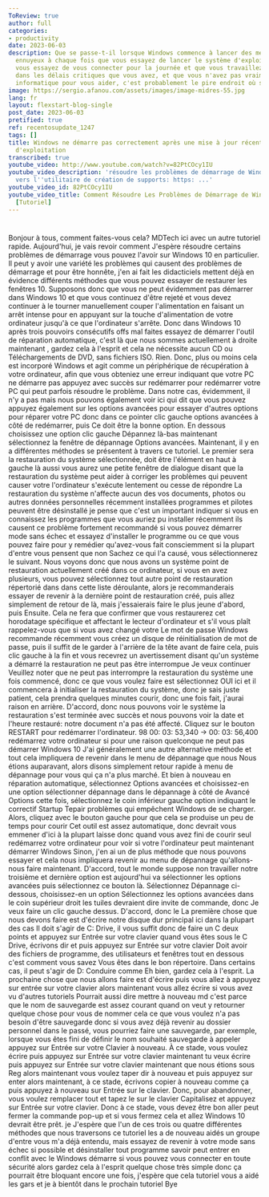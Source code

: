 ```yaml
---
ToReview: true
author: full
categories:
- productivity
date: 2023-06-03
description: Que se passe-t-il lorsque Windows commence à lancer des messages d'erreur
  ennuyeux à chaque fois que vous essayez de lancer le système d'exploitation ? Si
  vous essayez de vous connecter pour la journée et que vous travaillez réellement
  dans les délais critiques que vous avez, et que vous n'avez pas vraiment de service
  informatique pour vous aider, c'est probablement le pire endroit où se trouver.
image: https://sergio.afanou.com/assets/images/image-midres-55.jpg
lang: fr
layout: flexstart-blog-single
post_date: 2023-06-03
pretified: true
ref: recentosupdate_1247
tags: []
title: Windows ne démarre pas correctement après une mise à jour récente du système
  d'exploitation
transcribed: true
youtube_video: http://www.youtube.com/watch?v=82PtCOcy1IU
youtube_video_description: 'résoudre les problèmes de démarrage de Windows 10. Lien
  vers l''utilitaire de création de supports: https: ...'
youtube_video_id: 82PtCOcy1IU
youtube_video_title: Comment Résoudre Les Problèmes de Démarrage de Windows 10 Terminés
  [Tutoriel]
---
```


# 

Bonjour à tous, comment faites-vous cela?
MDTech ici avec un autre tutoriel rapide.
Aujourd'hui, je vais revoir comment
J'espère résoudre certains problèmes de démarrage
vous pouvez l'avoir sur Windows 10 en particulier.
Il peut y avoir une variété
les problèmes qui causent des problèmes de démarrage et
pour être honnête, j'en ai fait
les didacticiels mettent déjà en évidence différents
méthodes que vous pouvez essayer de restaurer les fenêtres
10. Supposons donc que vous
ne peut évidemment pas démarrer dans Windows 10
et que vous continuez d'être rejeté
et vous devez continuer à le tourner manuellement
couper l'alimentation en faisant un arrêt intense pour
en appuyant sur la touche d'alimentation de votre ordinateur
jusqu'à ce que l'ordinateur s'arrête. Donc dans
Windows 10 après trois pouvoirs consécutifs
offs mal faites
essayez de démarrer l'outil de réparation automatique,
c'est là que nous sommes actuellement à droite
maintenant , gardez cela à l'esprit et cela
ne nécessite aucun CD ou
Téléchargements de DVD, sans fichiers ISO. Rien.
Donc, plus ou moins cela est incorporé
Windows et agit comme un périphérique de récupération
à votre ordinateur, afin que vous obteniez
une erreur indiquant que votre PC ne démarre pas
appuyez avec succès sur redémarrer pour redémarrer votre
PC qui peut parfois résoudre le problème.
Dans notre cas, évidemment, il n'y a pas
mais nous pouvons également voir ici qui dit que vous pouvez
appuyez également sur les options avancées pour essayer d'autres
options pour réparer votre PC donc dans ce
pointer clic gauche options avancées
à côté de redémarrer, puis
Ce doit être la bonne option. En dessous
choisissez une option clic gauche
Dépannez là-bas maintenant
sélectionnez la fenêtre de dépannage
Options avancées. Maintenant, il y en a
différentes méthodes se présentent
à travers ce tutoriel. Le premier
sera la restauration du système sélectionnée,
doit être l'élément en haut à gauche là aussi
vous aurez une petite fenêtre de dialogue
disant que la restauration du système peut aider à corriger
les problèmes qui peuvent causer votre
l'ordinateur s'exécute lentement ou cesse de répondre
La restauration du système n'affecte aucun des
vos documents, photos ou autres
données personnelles récemment installées
programmes et pilotes peuvent être
désinstallé je pense que c'est un important
indiquer si vous en connaissez
les programmes que vous auriez pu installer
récemment
ils causent ce problème
fortement recommandé si vous pouvez démarrer
mode sans échec et essayez d'installer le
programme ou ce que vous pouvez faire pour y remédier
qu'avez-vous fait consciemment si
la plupart d'entre vous pensent que non
Sachez ce qui l'a causé, vous sélectionnerez le suivant.
Nous voyons donc que nous avons un système
point de restauration actuellement créé dans ce
ordinateur, si vous en avez plusieurs, vous pouvez
sélectionnez tout autre point de restauration répertorié dans
dans cette liste déroulante, alors je recommanderais
essayer de revenir à la dernière
point de restauration créé, puis allez simplement
de retour de là, mais j'essaierais
faire le plus jeune d'abord, puis
Ensuite. Cela ne fera que confirmer
que vous restaurerez
cet horodatage spécifique et
affectant le lecteur d'ordinateur et s'il vous plaît
rappelez-vous que si vous avez changé votre
Le mot de passe Windows recommande récemment
vous créez un disque de réinitialisation de mot de passe, puis
il suffit de le garder à l'arrière de la tête
avant de faire cela, puis clic gauche
à la fin et vous recevrez un
avertissement disant qu'un système a démarré
la restauration ne peut pas être interrompue
Je veux continuer Veuillez noter que
ne peut pas interrompre la restauration du système une fois
commencé, donc ce que vous voulez faire est
sélectionnez OUI ici et il commencera à
initialiser la restauration du système, donc je sais juste
patient, cela prendra quelques minutes
courir, donc une fois fait, j'aurai raison
en arrière. D'accord, donc nous pouvons voir le système
la restauration s'est terminée avec succès et
nous pouvons voir la date et l'heure
restauré: notre document n'a pas été affecté.
Cliquez sur le bouton RESTART pour redémarrer l'ordinateur. 
98 
00: 03: 53,340 -&gt; 00: 03: 56,400
redémarrez votre ordinateur si pour une raison quelconque
ne peut pas démarrer Windows 10
J'ai généralement une autre alternative
méthode et tout cela impliquera de revenir
dans le menu de dépannage que nous
Nous étions auparavant, alors disons simplement
retour rapide à
menu de dépannage pour vous qui
ça n'a plus marché. Et bien
à nouveau en réparation automatique, sélectionnez
Options avancées et choisissez-en une
option sélectionner dépannage
dans le dépannage à côté de Avancé
Options cette fois, sélectionnez le coin inférieur gauche
option indiquant le correctif Startup Tepair
problèmes qui empêchent Windows de se charger.
Alors, cliquez avec le bouton gauche pour que cela se produise
un peu de temps pour courir
Cet outil est assez automatique, donc
devrait vous emmener d'ici à la plupart
laisse donc quand vous avez fini de courir seul
redémarrez votre ordinateur pour voir si votre
l'ordinateur peut maintenant démarrer
Windows Sinon, j'en ai un de plus
méthode que nous pouvons essayer et cela nous impliquera
revenir au menu de dépannage
qu'allons-nous faire maintenant.
D'accord, tout le monde suppose non
travailler notre troisième et dernière option est aujourd'hui
va sélectionner les options avancées
puis sélectionnez ce bouton là.
Sélectionnez Dépannage ci-dessous, choisissez-en un
option Sélectionnez les options avancées dans le coin supérieur droit
les tuiles devraient dire invite de commande, donc
Je veux faire un clic gauche dessus. D'accord, donc le
La première chose que nous devons faire est d'écrire notre
disque dur principal ici dans la plupart des cas
Il doit s'agir de C: Drive, il vous suffit donc de faire un C
deux points et appuyez sur Entrée sur votre
clavier quand vous êtes sous le C
Drive, écrivons dir et
puis appuyez sur Entrée sur votre clavier
Doit avoir des fichiers de programme, des utilisateurs et
fenêtres tout en dessous c'est comment vous savez
Vous êtes dans le bon répertoire.
Dans certains cas, il peut s'agir de D: Conduire comme
Eh bien, gardez cela à l'esprit.
La prochaine chose que nous allons faire est d'écrire
puis vous allez à
appuyez sur entrée sur votre clavier
alors maintenant vous allez écrire
si vous avez vu d'autres tutoriels
Pourrait aussi dire mettre à nouveau md
c'est parce que le nom de sauvegarde est
assez courant quand on veut y retourner
quelque chose pour vous de nommer cela
ce que vous voulez n'a pas besoin d'être
sauvegarde donc si vous avez déjà
revenir au dossier personnel dans le passé, vous pourriez
faire une sauvegarde, par exemple, lorsque vous êtes
fini de définir le nom souhaité
sauvegarde à appeler appuyez sur Entrée sur votre
Clavier à nouveau.
À ce stade, vous voulez écrire
puis appuyez sur Entrée sur votre clavier
maintenant tu veux écrire
puis appuyez sur Entrée sur votre clavier
maintenant que nous étions sous Reg
alors maintenant vous voulez taper dir à nouveau et
puis appuyez sur enter
alors maintenant, à ce stade, écrivons
copier à nouveau comme ça
puis appuyez à nouveau sur Entrée sur le clavier.
Donc, pour abandonner, vous voulez remplacer
tout et tapez le sur le clavier
Capitalisez et appuyez sur Entrée sur votre clavier.
Donc à ce stade, vous devez être bon
aller peut fermer la commande
pop-up et si vous fermez cela et allez
Windows 10 devrait être prêt. je
J'espère que l'un de ces trois ou quatre
différentes méthodes que nous traversons
ce tutoriel les a de nouveau aidés
un groupe d'entre vous m'a déjà entendu, mais
essayez de revenir à votre mode sans échec si
possible et désinstaller tout programme
savoir peut entrer en conflit avec le
Windows démarre si vous pouvez vous connecter en toute sécurité
alors gardez cela à l'esprit quelque chose
très simple donc ça pourrait être bloquant
encore une fois, j'espère que cela
tutoriel vous a aidé les gars et je
à bientôt dans le prochain tutoriel Bye
